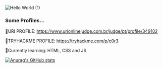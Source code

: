 ![Hello World (1)](https://user-images.githubusercontent.com/67143213/116002490-5ef7a280-a5d0-11eb-9dcc-bace97f0e494.png)


### Some Profiles...

:dart:URI PROFILE: https://www.urionlinejudge.com.br/judge/pt/profile/349102

:dart:TRYHACKME PROFILE: https://tryhackme.com/p/c0r3

:monocle_face:Currently learning: HTML, CSS and JS.

[![Anurag's GitHub stats](https://github-readme-stats.vercel.app/api?username=EuricoDNJR)](https://github.com/anuraghazra/github-readme-stats)
